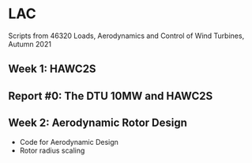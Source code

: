 # LAC
Scripts from 46320 Loads, Aerodynamics and Control of Wind Turbines, Autumn 2021

## Week 1: HAWC2S

## Report #0: The DTU 10MW and HAWC2S

## Week 2: Aerodynamic Rotor Design
* Code for Aerodynamic Design
* Rotor radius scaling
